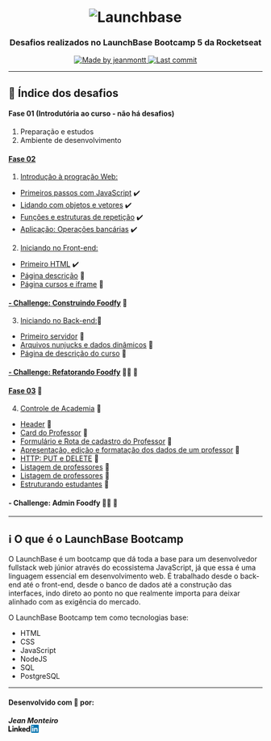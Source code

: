<h1 align="center">
    <img alt="Launchbase" src="https://storage.googleapis.com/golden-wind/bootcamp-launchbase/logo.png" width="400px" />
</h1>

<h3 align="center">
  Desafios realizados no LaunchBase Bootcamp 5 da Rocketseat
</h3>

<p align="center">

  <a href="https://github.com/jeanmontt">
    <img alt="Made by jeanmontt" src="https://img.shields.io/badge/made%20by-jeanmontt-blue">
  </a>

  <a href="https://github.com/jeanmontt/desafios-launchbase-bootcamp/commits/master" >
    <img alt="Last commit" src="https://img.shields.io/github/last-commit/jeanmontt/launchbase">
  </a>

</p>

---

## 📑️ Índice dos desafios

#### Fase 01 (Introdutória ao curso - não há desafios)

1. Preparação e estudos
2. Ambiente de desenvolvimento

#### [Fase 02](https://github.com/jeanmontt/launchbase/tree/master/fase_02)

1. [Introdução à progração Web:](https://github.com/jeanmontt/launchbase/tree/master/fase_02/01_introducao_programacao_web)
- [Primeiros passos com JavaScript](https://github.com/jeanmontt/launchbase/tree/master/fase_02/01_introducao_programacao_web/desafio_01-1_primeiros-passos-com-js) ✔️
- [Lidando com objetos e vetores](https://github.com/jeanmontt/launchbase/tree/master/fase_02/01_introducao_programacao_web/desafio_01-2_lidando-com-objetos-e-vetores) ✔️
- [Funções e estruturas de repetição](https://github.com/jeanmontt/launchbase/tree/master/fase_02/01_introducao_programacao_web/desafio_01-3_funcoes-e-estruturas-de-repeticao) ✔️
- [Aplicação: Operações bancárias](https://github.com/jeanmontt/launchbase/tree/master/fase_02/01_introducao_programacao_web/desafio_01-4_aplicacao-operacoes-bancarias) ✔️

2. [Iniciando no Front-end:](https://github.com/jeanmontt/launchbase/tree/master/fase_02/02_iniciando_front_end)
- [Primeiro HTML](https://github.com/jeanmontt/launchbase/tree/master/fase_02/02_iniciando_front_end/desafio_02-1_primeiro-html) ✔️
- [Página descrição](#) 🚧️
- [Página cursos e iframe](#) 🚧️

#### [- Challenge: Construindo Foodfy](#) 🚧️

3. [Iniciando no Back-end:](#)🚧️
- [Primeiro servidor](#) 🚧️
- [Arquivos nunjucks e dados dinâmicos](#) 🚧️
- [Página de descrição do curso](#) 🚧️

#### [- Challenge: Refatorando Foodfy](#) 👨‍🍳️ 🚧️

#### [Fase 03](#) 🚧️

4. [Controle de Academia](#) 🚧️
- [Header](#) 🚧️
- [Card do Professor](#) 🚧️
- [Formulário e Rota de cadastro do Professor](#) 🚧️
- [Apresentação, edição e formatação dos dados de um professor](#) 🚧️
- [HTTP: PUT e DELETE](#) 🚧️
- [Listagem de professores](#) 🚧️
- [Listagem de professores](#) 🚧️
- [Estruturando estudantes](#) 🚧️

#### - Challenge: Admin Foodfy 👨‍🍳️ 🚧️

---

## ℹ️ O que é o LaunchBase Bootcamp

O LaunchBase é um bootcamp que dá toda a base para um desenvolvedor fullstack web júnior através do ecossistema JavaScript, já que essa é uma linguagem essencial em desenvolvimento web. É trabalhado desde o back-end até o front-end, desde o banco de dados até a construção das interfaces, indo direto ao ponto no que realmente importa para deixar alinhado com as exigência do mercado.

O LaunchBase Bootcamp tem como tecnologias base:

- HTML
- CSS
- JavaScript
- NodeJS
- SQL
- PostgreSQL

---

#### Desenvolvido com 💙️ por:

***Jean Monteiro*** 
<br/> 
<a href="https://www.linkedin.com/in/jeanmont/">
<img src="https://raw.githubusercontent.com/jeanmontt/NLW-1.0/master/public/assets/linkedin.png">
</a>
